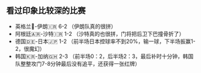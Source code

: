 ## 看过印象比较深的比赛

- 英格兰🏴󠁧󠁢󠁥󠁮󠁧󠁿-伊朗🇮🇷 6-2 （伊朗队真的很拼）
- 阿根廷🇦🇷-沙特🇮🇷 1-2 （沙特真的也很拼，门将把后卫下巴撞骨折了）
- 德国🇩🇪-日本🇯🇵  1-2 （前半场日本控球率不到20%，输一球，下半场扳赢1-2，很魔幻）
- 韩国🇰🇷-加纳🇬🇭 2-3 （前半场0：2，后半场2：3，最后补时十分钟，韩国队整整攻门7-8分钟最后没有追平，还获得一张红牌）
